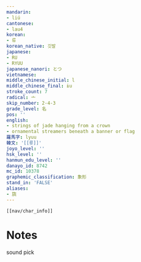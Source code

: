 ```yaml
---
mandarin:
- liú
cantonese:
- lau4
korean:
- 류
korean_native: 깃발
japanese:
- RU
- RYUU
japanese_nanori: とつ
vietnamese:
middle_chinese_initial: l
middle_chinese_final: ɨu
stroke_count: 7
radical: 亠
skip_number: 2-4-3
grade_level: 名
pos: ''
english:
- strings of jade hanging from a crown
- ornamental streamers beneath a banner or flag
羅馬字: lyuu
韓文: '[[륫]]'
joyo_level: ''
hsk_level: ''
hanmun_edu_level: ''
danayo_id: 8742
mc_id: 10378
graphemic_classification: 象形
stand_in: 'FALSE'
aliases:
- 旒
---
```

```meta-bind-embed
[[nav/char_info]]
```

# Notes
sound pick
